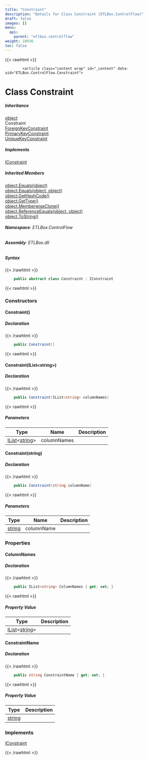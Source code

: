 ```yaml
---
title: "Constraint"
description: "Details for Class Constraint (ETLBox.ControlFlow)"
draft: false
images: []
menu:
  api:
    parent: "etlbox.controlflow"
weight: 10036
toc: false
---
```


{{< rawhtml >}}

            <article class="content wrap" id="_content" data-uid="ETLBox.ControlFlow.Constraint">
  <h1 id="ETLBox_ControlFlow_Constraint" data-uid="ETLBox.ControlFlow.Constraint" class="text-break">Class Constraint
</h1>
  <div class="markdown level0 summary"></div>
  <div class="markdown level0 conceptual"></div>
  <div class="inheritance">
    <h5>Inheritance</h5>
    <div class="level0"><a class="xref" href="https://learn.microsoft.com/dotnet/api/system.object">object</a></div>
    <div class="level1"><span class="xref">Constraint</span></div>
      <div class="level2"><a class="xref" href="/api/etlbox.controlflow/foreignkeyconstraint">ForeignKeyConstraint</a></div>
      <div class="level2"><a class="xref" href="/api/etlbox.controlflow/primarykeyconstraint">PrimaryKeyConstraint</a></div>
      <div class="level2"><a class="xref" href="/api/etlbox.controlflow/uniquekeyconstraint">UniqueKeyConstraint</a></div>
  </div>
  <div class="implements">
    <h5>Implements</h5>
    <div><a class="xref" href="/api/etlbox/iconstraint">IConstraint</a></div>
  </div>
  <div class="inheritedMembers">
    <h5>Inherited Members</h5>
    <div>
      <a class="xref" href="https://learn.microsoft.com/dotnet/api/system.object.equals#system-object-equals(system-object)">object.Equals(object)</a>
    </div>
    <div>
      <a class="xref" href="https://learn.microsoft.com/dotnet/api/system.object.equals#system-object-equals(system-object-system-object)">object.Equals(object, object)</a>
    </div>
    <div>
      <a class="xref" href="https://learn.microsoft.com/dotnet/api/system.object.gethashcode">object.GetHashCode()</a>
    </div>
    <div>
      <a class="xref" href="https://learn.microsoft.com/dotnet/api/system.object.gettype">object.GetType()</a>
    </div>
    <div>
      <a class="xref" href="https://learn.microsoft.com/dotnet/api/system.object.memberwiseclone">object.MemberwiseClone()</a>
    </div>
    <div>
      <a class="xref" href="https://learn.microsoft.com/dotnet/api/system.object.referenceequals">object.ReferenceEquals(object, object)</a>
    </div>
    <div>
      <a class="xref" href="https://learn.microsoft.com/dotnet/api/system.object.tostring">object.ToString()</a>
    </div>
  </div>
<h6><strong>Namespace</strong>: ETLBox.ControlFlow</h6>
  <h6><strong>Assembly</strong>: ETLBox.dll</h6>
  <h5 id="ETLBox_ControlFlow_Constraint_syntax">Syntax</h5>
{{< /rawhtml >}}

```C#
    public abstract class Constraint : IConstraint
```

{{< rawhtml >}}
  <h3 id="constructors">Constructors
</h3>
  <a id="ETLBox_ControlFlow_Constraint__ctor_" data-uid="ETLBox.ControlFlow.Constraint.#ctor*"></a>
  <h4 id="ETLBox_ControlFlow_Constraint__ctor" data-uid="ETLBox.ControlFlow.Constraint.#ctor">Constraint()</h4>
  <div class="markdown level1 summary"></div>
  <div class="markdown level1 conceptual"></div>
  <h5 class="declaration">Declaration</h5>
{{< /rawhtml >}}

```C#
    public Constraint()
```

{{< rawhtml >}}
  <a id="ETLBox_ControlFlow_Constraint__ctor_" data-uid="ETLBox.ControlFlow.Constraint.#ctor*"></a>
  <h4 id="ETLBox_ControlFlow_Constraint__ctor_System_Collections_Generic_IList_System_String__" data-uid="ETLBox.ControlFlow.Constraint.#ctor(System.Collections.Generic.IList{System.String})">Constraint(IList&lt;string&gt;)</h4>
  <div class="markdown level1 summary"></div>
  <div class="markdown level1 conceptual"></div>
  <h5 class="declaration">Declaration</h5>
{{< /rawhtml >}}

```C#
    public Constraint(IList<string> columnNames)
```

{{< rawhtml >}}
  <h5 class="parameters">Parameters</h5>
  <table class="table table-bordered table-condensed">
    <thead>
      <tr>
        <th>Type</th>
        <th>Name</th>
        <th>Description</th>
      </tr>
    </thead>
    <tbody>
      <tr>
        <td><a class="xref" href="https://learn.microsoft.com/dotnet/api/system.collections.generic.ilist-1">IList</a>&lt;<a class="xref" href="https://learn.microsoft.com/dotnet/api/system.string">string</a>&gt;</td>
        <td><span class="parametername">columnNames</span></td>
        <td></td>
      </tr>
    </tbody>
  </table>
  <a id="ETLBox_ControlFlow_Constraint__ctor_" data-uid="ETLBox.ControlFlow.Constraint.#ctor*"></a>
  <h4 id="ETLBox_ControlFlow_Constraint__ctor_System_String_" data-uid="ETLBox.ControlFlow.Constraint.#ctor(System.String)">Constraint(string)</h4>
  <div class="markdown level1 summary"></div>
  <div class="markdown level1 conceptual"></div>
  <h5 class="declaration">Declaration</h5>
{{< /rawhtml >}}

```C#
    public Constraint(string columnName)
```

{{< rawhtml >}}
  <h5 class="parameters">Parameters</h5>
  <table class="table table-bordered table-condensed">
    <thead>
      <tr>
        <th>Type</th>
        <th>Name</th>
        <th>Description</th>
      </tr>
    </thead>
    <tbody>
      <tr>
        <td><a class="xref" href="https://learn.microsoft.com/dotnet/api/system.string">string</a></td>
        <td><span class="parametername">columnName</span></td>
        <td></td>
      </tr>
    </tbody>
  </table>
  <h3 id="properties">Properties
</h3>
  <a id="ETLBox_ControlFlow_Constraint_ColumnNames_" data-uid="ETLBox.ControlFlow.Constraint.ColumnNames*"></a>
  <h4 id="ETLBox_ControlFlow_Constraint_ColumnNames" data-uid="ETLBox.ControlFlow.Constraint.ColumnNames">ColumnNames</h4>
  <div class="markdown level1 summary"></div>
  <div class="markdown level1 conceptual"></div>
  <h5 class="declaration">Declaration</h5>
{{< /rawhtml >}}

```C#
    public IList<string> ColumnNames { get; set; }
```

{{< rawhtml >}}
  <h5 class="propertyValue">Property Value</h5>
  <table class="table table-bordered table-condensed">
    <thead>
      <tr>
        <th>Type</th>
        <th>Description</th>
      </tr>
    </thead>
    <tbody>
      <tr>
        <td><a class="xref" href="https://learn.microsoft.com/dotnet/api/system.collections.generic.ilist-1">IList</a>&lt;<a class="xref" href="https://learn.microsoft.com/dotnet/api/system.string">string</a>&gt;</td>
        <td></td>
      </tr>
    </tbody>
  </table>
  <a id="ETLBox_ControlFlow_Constraint_ConstraintName_" data-uid="ETLBox.ControlFlow.Constraint.ConstraintName*"></a>
  <h4 id="ETLBox_ControlFlow_Constraint_ConstraintName" data-uid="ETLBox.ControlFlow.Constraint.ConstraintName">ConstraintName</h4>
  <div class="markdown level1 summary"></div>
  <div class="markdown level1 conceptual"></div>
  <h5 class="declaration">Declaration</h5>
{{< /rawhtml >}}

```C#
    public string ConstraintName { get; set; }
```

{{< rawhtml >}}
  <h5 class="propertyValue">Property Value</h5>
  <table class="table table-bordered table-condensed">
    <thead>
      <tr>
        <th>Type</th>
        <th>Description</th>
      </tr>
    </thead>
    <tbody>
      <tr>
        <td><a class="xref" href="https://learn.microsoft.com/dotnet/api/system.string">string</a></td>
        <td></td>
      </tr>
    </tbody>
  </table>
  <h3 id="implements">Implements</h3>
  <div>
      <a class="xref" href="/api/etlbox/iconstraint">IConstraint</a>
  </div>

{{< /rawhtml >}}
